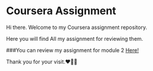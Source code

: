# Coursera Assignment

Hi there.
Welcome to my Coursera assignment repository.


Here you will find All my assignment for reviewing them.

###You can review my assignment for module 2 [Here!](https://github.com/Oth-mane1/CourseraAssignment/tree/main/Module2-Solution)


Thank you for your visit.❤👋🏼
